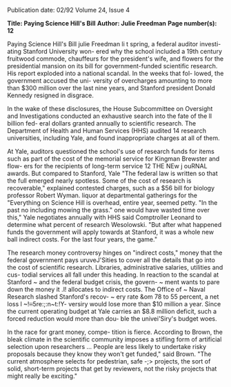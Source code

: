 Publication date: 02/92
Volume 24, Issue 4

**Title: Paying Science Hill's Bill**
**Author: Julie Freedman**
**Page number(s): 12**

Paying Science Hill's Bill 
julie Freedman 
li
t spring, a federal auditor investi-
ating Stanford University won-
ered why the school included a 
19th century fruitwood commode, 
chauffeurs for the president's wife, and 
flowers for the presidential mansion on 
its bill for government-funded scientific 
research. His report exploded into a 
national scandal. In the weeks that fol-
lowed, the government accused the uni-
versity of overcharges amounting to more 
than $300 million over the last nine 
years, and Stanford president Donald 
Kennedy resigned in disgrace. 

In the wake of these disclosures, the 
House Subcommittee on Oversight and 
Investigations conducted an exhaustive 
search into the fate of the ll billion fed-
eral dollars granted annually to scientific 
research. The Department of Health and 
Human Services (HHS) audited 14 
research universities, including Yale, and 
found inappropriate charges at all of 
them. 

At Yale, auditors questioned the 
school's use of research funds for items 
such as part of the cost of the memorial 
service for Kingman Brewster and flow-
ers for the recipients of long-term service 
12 THE NEw j ouRNAL 
awards. But compared to Stanford, Yale 
"The federal law is written so that the full 
emerged nearly spotless. Some of the 
cost of research is recoverable," explained 
contested charges, such as a $56 bill for 
biology professor Robert Wyman. 
liquor at departmental gatherings for the 
"Everything on Science Hill is overhead, 
entire year, seemed petty. "In the past no 
including mowing the grass." 
one would have wasted time over this," 
Yale negotiates annually with HHS 
said 
Comptroller 
Leonard 
to determine what percent of research 
Wesolowski. "But after what happened 
funds the government will apply towards 
at Stanford, it was a whole new ball 
indirect costs. For the last four years, the 
game." 

The research money controversy 
hinges on "indirect costs," money that 
the federal government pays uruveJ'Sities 
to cover all the details that go into the 
cost of scientific research. Libraries, 
administrative salaries, utilities and cus-
todial services all fall under this heading. 
In reaction to the scandal at Stanford 
~ and the federal budget crisis, the govern-
~ ment wants to pare down the money it 
.l! allocates to indirect costs. The Office of 
~ Naval Research slashed Stanford's recov-
~ ery rate &om 78 to 55 percent, a net loss 
l ~!~~::~~5re:;:n~t:!Y-
versiry would lose more than $10 million 
a year. Since the current operating budget 
at Yale carries an $8.8 million deficit, such 
a forced reduction would more than dou-
ble the univei'Siry's budget woes. 

In the race for grant money, compe-
tition is fierce. According to Brown, the 
bleak climate in the scientific community 
imposes a stifling form of artificial 
selection upon researchers ... People are 
less likely to undertake risky proposals 
because they know they won't get 
funded," said Brown. "The current 
atmosphere selects for pedestrian, safe 
-;> 
projects, the sort of solid, short-term 
projects that get by reviewers, not the 
risky projects that might really be 
exciting."
